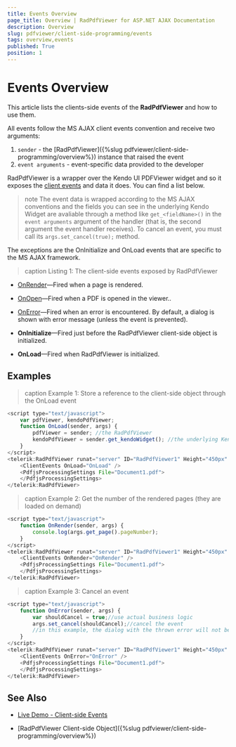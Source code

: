 ```yaml
---
title: Events Overview
page_title: Overview | RadPdfViewer for ASP.NET AJAX Documentation
description: Overview
slug: pdfviewer/client-side-programming/events
tags: overview,events
published: True
position: 1
---
```



# Events Overview

This article lists the clients-side events of the **RadPdfViewer** and how to use them.

All events follow the MS AJAX client events convention and receive two arguments:

1. `sender` - the [RadPdfViewer]({%slug pdfviewer/client-side-programming/overview%}) instance that raised the event
1. `event arguments` - event-specific data provided to the developer

RadPdfViewer is a wrapper over the Kendo UI PDFViewer widget and so it exposes the [client events](https://docs.telerik.com/kendo-ui/api/javascript/ui/pdfviewer#events) and data it does. You can find a list below.

>note The event data is wrapped according to the MS AJAX conventions and the fields you can see in the underlying Kendo Widget are avaliable through a method like `get_<fieldName>()` in the `event arguments` argument of the handler (that is, the second argument the event handler receives). To cancel an event, you must call its `args.set_cancel(true);` method.

The exceptions are the OnInitialize and OnLoad events that are specific to the MS AJAX framework.

>caption Listing 1: The client-side events exposed by RadPdfViewer

* [OnRender](https://docs.telerik.com/kendo-ui/api/javascript/ui/pdfviewer/events/render)—Fired when a page is rendered.

* [OnOpen](https://docs.telerik.com/kendo-ui/api/javascript/ui/pdfviewer/events/open)—Fired when a PDF is opened in the viewer..

* [OnError](https://docs.telerik.com/kendo-ui/api/javascript/ui/pdfviewer/events/error)—Fired when an error is encountered. By default, a dialog is shown with error message (unless the event is prevented).

* **OnInitialize**—Fired just before the RadPdfViewer client-side object is initialized.

* **OnLoad**—Fired when RadPdfViewer is initialized.

## Examples

>caption Example 1: Store a reference to the client-side object through the OnLoad event

````JavaScript
<script type="text/javascript">
    var pdfViewer, kendoPdfViewer;
    function OnLoad(sender, args) {
        pdfViewer = sender; //the RadPdfViewer
        kendoPdfViewer = sender.get_kendoWidget(); //the underlying Kendo PDFViewer
    }
</script>
<telerik:RadPdfViewer runat="server" ID="RadPdfViewer1" Height="450px" Width="1000px">
    <ClientEvents OnLoad="OnLoad" />
    <PdfjsProcessingSettings File="Document1.pdf">
    </PdfjsProcessingSettings>
</telerik:RadPdfViewer>
````

>caption Example 2: Get the number of the rendered pages (they are loaded on demand)

````JavaScript
<script type="text/javascript">
    function OnRender(sender, args) {
        console.log(args.get_page().pageNumber);
    }
</script>
<telerik:RadPdfViewer runat="server" ID="RadPdfViewer1" Height="450px" Width="1000px">
    <ClientEvents OnRender="OnRender" />
    <PdfjsProcessingSettings File="Document1.pdf">
    </PdfjsProcessingSettings>
</telerik:RadPdfViewer>
````

>caption Example 3: Cancel an event

````JavaScript
<script type="text/javascript">
    function OnError(sender, args) {
        var shouldCancel = true;//use actual business logic
        args.set_cancel(shouldCancel);//cancel the event
        //in this example, the dialog with the thrown error will not be shown
    }
</script>
<telerik:RadPdfViewer runat="server" ID="RadPdfViewer1" Height="450px" Width="1000px">
    <ClientEvents OnError="OnError" />
    <PdfjsProcessingSettings File="Document1.pdf">
    </PdfjsProcessingSettings>
</telerik:RadPdfViewer>
````


## See Also

* [Live Demo - Client-side Events](https://demos.telerik.com/aspnet-ajax/pdfviewer/client-side-events/defaultcs.aspx)

* [RadPdfViewer Client-side Object]({%slug pdfviewer/client-side-programming/overview%})


